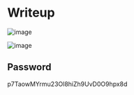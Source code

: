 # Writeup
![image](https://github.com/AKripper/COPS-CSOC/assets/167231621/cb523161-8c55-4ee0-b7f9-5e0a9f14241c)

![image](https://github.com/AKripper/COPS-CSOC/assets/167231621/7357a1e1-9b1a-4e91-bb83-22422e542ef9)


## Password
p7TaowMYrmu23Ol8hiZh9UvD0O9hpx8d
